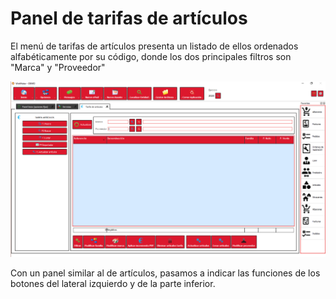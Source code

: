 # Panel de tarifas de artículos

El menú de tarifas de artículos presenta un listado de ellos ordenados alfabéticamente por su código, donde los dos principales filtros son "Marca" y "Proveedor"

![](../../../../.gitbook/assets/image%20%28387%29.png)

Con un panel similar al de artículos, pasamos a indicar las funciones de los botones del lateral izquierdo y de la parte inferior.


